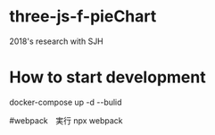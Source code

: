 # three-js-f-pieChart
2018's research with SJH

# How to start development
docker-compose up -d --bulid

#webpack　実行
npx webpack